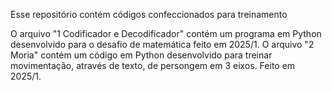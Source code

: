 Esse repositório contém códigos confeccionados para treinamento

O arquivo "1 Codificador e Decodificador" contém um programa em Python desenvolvido para o desafio de matemática feito em 2025/1.
O arquivo "2 Moria" contém um código em Python desenvolvido para treinar movimentação, através de texto, de persongem em 3 eixos. Feito em 2025/1.

